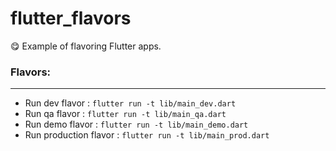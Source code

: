# flutter_flavors
:yum: Example of flavoring Flutter apps.

### Flavors:
---
- Run dev flavor : ```flutter run -t lib/main_dev.dart```
- Run qa flavor : ```flutter run -t lib/main_qa.dart```
- Run demo flavor : ```flutter run -t lib/main_demo.dart```
- Run production flavor : ```flutter run -t lib/main_prod.dart```
